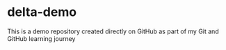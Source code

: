 # delta-demo
This is a demo repository created directly on GitHub as part of my Git and GitHub learning journey
